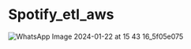 # Spotify_etl_aws
![WhatsApp Image 2024-01-22 at 15 43 16_5f05e075](https://github.com/RahulTeja25/Spotify_etl_aws/assets/115322030/6d9cc093-1803-4417-a24e-97efa48fcaf1)

